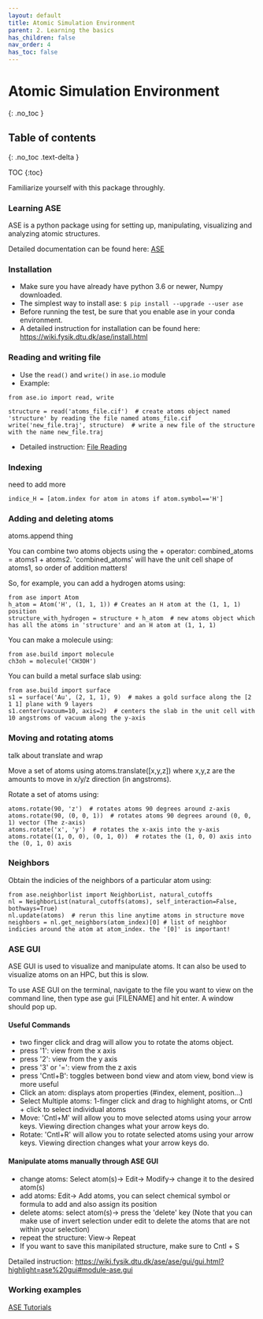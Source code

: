 ```yaml
---
layout: default
title: Atomic Simulation Environment
parent: 2. Learning the basics
has_children: false
nav_order: 4
has_toc: false
---
```


# Atomic Simulation Environment

{: .no_toc }

## Table of contents
{: .no_toc .text-delta }

TOC
{:toc}

Familiarize yourself with this package throughly. 

### Learning ASE
ASE is a python package using for setting up, manipulating, visualizing and analyzing atomic structures. 

Detailed documentation can be found here: [ASE](https://wiki.fysik.dtu.dk/ase/#)

### Installation
- Make sure you have already have python 3.6 or newer, Numpy downloaded.
- The simplest way to install ase: `$ pip install --upgrade --user ase`
- Before running the test, be sure that you enable ase in your conda environment.
- A detailed instruction for installation can be found here: https://wiki.fysik.dtu.dk/ase/install.html


### Reading and writing file
- Use the `read()` and `write()` in `ase.io` module
- Example:
```
from ase.io import read, write

structure = read('atoms_file.cif')  # create atoms object named 'structure' by reading the file named atoms_file.cif
write('new_file.traj', structure)  # write a new file of the structure with the name new_file.traj
```
- Detailed instruction: [File Reading](https://wiki.fysik.dtu.dk/ase/ase/io/io.html)


### Indexing
need to add more

```
indice_H = [atom.index for atom in atoms if atom.symbol=='H']
```

### Adding and deleting atoms
atoms.append thing 

You can combine two atoms objects using the + operator: combined_atoms = atoms1 + atoms2. 'combined_atoms' will have the unit cell shape of atoms1, so order of addition matters!

So, for example, you can add a hydrogen atoms using:
```
from ase import Atom
h_atom = Atom('H', (1, 1, 1)) # Creates an H atom at the (1, 1, 1) position
structure_with_hydrogen = structure + h_atom  # new atoms object which has all the atoms in 'structure' and an H atom at (1, 1, 1)
```

You can make a molecule using:
```
from ase.build import molecule
ch3oh = molecule('CH3OH')
```

You can build a metal surface slab using:
```
from ase.build import surface
s1 = surface('Au', (2, 1, 1), 9)  # makes a gold surface along the [2 1 1] plane with 9 layers
s1.center(vacuum=10, axis=2)  # centers the slab in the unit cell with 10 angstroms of vacuum along the y-axis
```


### Moving and rotating atoms
talk about translate and wrap

Move a set of atoms using atoms.translate([x,y,z]) where x,y,z are the amounts to move in x/y/z direction (in angstroms).

Rotate a set of atoms using:
```
atoms.rotate(90, 'z')  # rotates atoms 90 degrees around z-axis
atoms.rotate(90, (0, 0, 1))  # rotates atoms 90 degrees around (0, 0, 1) vector (The z-axis)
atoms.rotate('x', 'y')  # rotates the x-axis into the y-axis
atoms.rotate((1, 0, 0), (0, 1, 0))  # rotates the (1, 0, 0) axis into the (0, 1, 0) axis
```

### Neighbors
Obtain the indicies of the neighbors of a particular atom using:
```
from ase.neighborlist import NeighborList, natural_cutoffs
nl = NeighborList(natural_cutoffs(atoms), self_interaction=False, bothways=True)
nl.update(atoms)  # rerun this line anytime atoms in structure move
neighbors = nl.get_neighbors(atom_index)[0] # list of neighbor indicies around the atom at atom_index. the '[0]' is important!
```


### ASE GUI
ASE GUI is used to visualize and manipulate atoms. It can also be used to visualize atoms on an HPC, but this is slow.

To use ASE GUI on the terminal, navigate to the file you want to view on the command line, then type ase gui [FILENAME] and hit enter. A window should pop up.

#### Useful Commands
- two finger click and drag will allow you to rotate the atoms object.
- press '1': view from the x axis
- press '2': view from the y axis
- press '3' or '=': view from the z axis 
- press 'Cntl+B': toggles between bond view and atom view, bond view is more useful
- Click an atom: displays atom properties (#index, element, position...)
- Select Multiple atoms: 1-finger click and drag to highlight atoms, or Cntl + click to select individual atoms
- Move: 'Cntl+M' will allow you to move selected atoms using your arrow keys. Viewing direction changes what your arrow keys do.
- Rotate: 'Cntl+R' will allow you to rotate selected atoms using your arrow keys. Viewing direction changes what your arrow keys do.

#### Manipulate atoms manually through ASE GUI
- change atoms: Select atom(s)-> Edit-> Modify-> change it to the desired atom(s) 
- add atoms: Edit-> Add atoms, you can select chemical symbol or formula to add and also assign its position
- delete atoms: select atom(s)-> press the 'delete' key (Note that you can make use of invert selection under edit to delete the atoms that are not within your selection)
- repeat the structure: View-> Repeat
- If you want to save this manipilated structure, make sure to Cntl + S

Detailed instruction: https://wiki.fysik.dtu.dk/ase/ase/gui/gui.html?highlight=ase%20gui#module-ase.gui


### Working examples

[ASE Tutorials](https://wiki.fysik.dtu.dk/ase/tutorials/tutorials.html)





